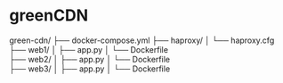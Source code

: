 # greenCDN
green-cdn/
├── docker-compose.yml
├── haproxy/
│   └── haproxy.cfg
├── web1/
│   ├── app.py
│   └── Dockerfile   
├── web2/
│   ├── app.py
│   └── Dockerfile   
├── web3/
│   ├── app.py
│   └── Dockerfile   

